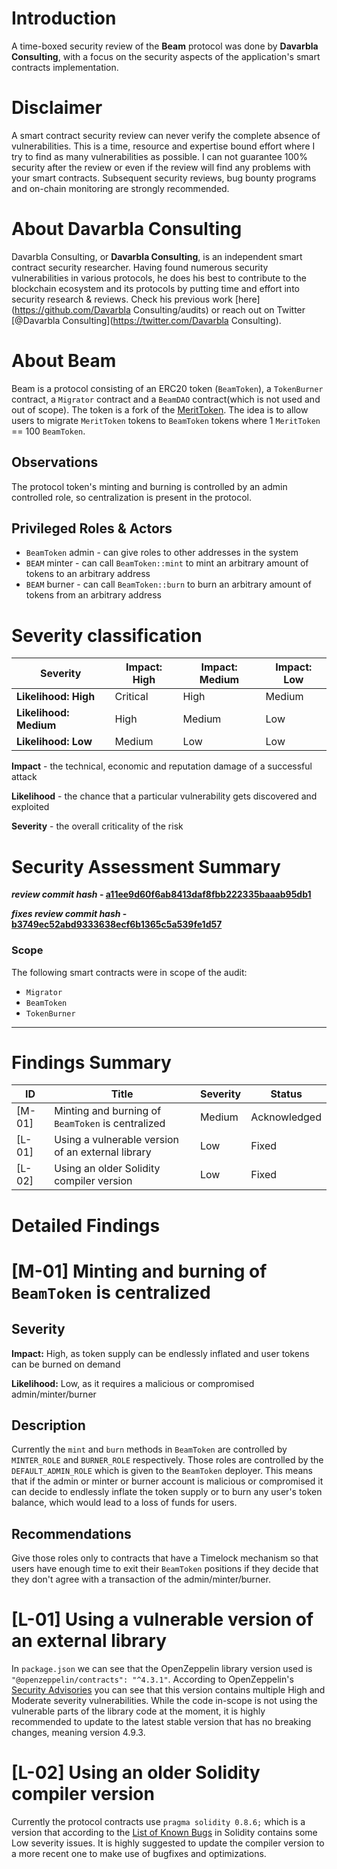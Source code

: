 # Introduction

A time-boxed security review of the **Beam** protocol was done by **Davarbla Consulting**, with a focus on the security aspects of the application's smart contracts implementation.

# Disclaimer

A smart contract security review can never verify the complete absence of vulnerabilities. This is a time, resource and expertise bound effort where I try to find as many vulnerabilities as possible. I can not guarantee 100% security after the review or even if the review will find any problems with your smart contracts. Subsequent security reviews, bug bounty programs and on-chain monitoring are strongly recommended.

# About **Davarbla Consulting**

 Davarbla Consulting, or **Davarbla Consulting**, is an independent smart contract security researcher. Having found numerous security vulnerabilities in various protocols, he does his best to contribute to the blockchain ecosystem and its protocols by putting time and effort into security research & reviews. Check his previous work [here](https://github.com/Davarbla Consulting/audits) or reach out on Twitter [@Davarbla Consulting](https://twitter.com/Davarbla Consulting).

# About **Beam**

Beam is a protocol consisting of an ERC20 token (`BeamToken`), a `TokenBurner` contract, a `Migrator` contract and a `BeamDAO` contract(which is not used and out of scope). The token is a fork of the [MeritToken](https://etherscan.io/address/0x949d48eca67b17269629c7194f4b727d4ef9e5d6#code). The idea is to allow users to migrate `MeritToken` tokens to `BeamToken` tokens where 1 `MeritToken` == 100 `BeamToken`.

## Observations

The protocol token's minting and burning is controlled by an admin controlled role, so centralization is present in the protocol.

## Privileged Roles & Actors

- `BeamToken` admin - can give roles to other addresses in the system
- `BEAM` minter - can call `BeamToken::mint` to mint an arbitrary amount of tokens to an arbitrary address
- `BEAM` burner - can call `BeamToken::burn` to burn an arbitrary amount of tokens from an arbitrary address

# Severity classification

| Severity               | Impact: High | Impact: Medium | Impact: Low |
| ---------------------- | ------------ | -------------- | ----------- |
| **Likelihood: High**   | Critical     | High           | Medium      |
| **Likelihood: Medium** | High         | Medium         | Low         |
| **Likelihood: Low**    | Medium       | Low            | Low         |

**Impact** - the technical, economic and reputation damage of a successful attack

**Likelihood** - the chance that a particular vulnerability gets discovered and exploited

**Severity** - the overall criticality of the risk

# Security Assessment Summary

**_review commit hash_ - [a11ee9d60f6ab8413daf8fbb222335baaab95db1](https://github.com/Merit-Circle/beam-token/tree/a11ee9d60f6ab8413daf8fbb222335baaab95db1)**

**_fixes review commit hash_ - [b3749ec52abd9333638ecf6b1365c5a539fe1d57](https://github.com/Merit-Circle/beam-token/tree/b3749ec52abd9333638ecf6b1365c5a539fe1d57)**

### Scope

The following smart contracts were in scope of the audit:

- `Migrator`
- `BeamToken`
- `TokenBurner`

---

# Findings Summary

| ID     | Title                                             | Severity | Status       |
| ------ | ------------------------------------------------- | -------- | ------------ |
| [M-01] | Minting and burning of `BeamToken` is centralized | Medium   | Acknowledged |
| [L-01] | Using a vulnerable version of an external library | Low      | Fixed        |
| [L-02] | Using an older Solidity compiler version          | Low      | Fixed        |

# Detailed Findings

# [M-01] Minting and burning of `BeamToken` is centralized

## Severity

**Impact:**
High, as token supply can be endlessly inflated and user tokens can be burned on demand

**Likelihood:**
Low, as it requires a malicious or compromised admin/minter/burner

## Description

Currently the `mint` and `burn` methods in `BeamToken` are controlled by `MINTER_ROLE` and `BURNER_ROLE` respectively. Those roles are controlled by the `DEFAULT_ADMIN_ROLE` which is given to the `BeamToken` deployer. This means that if the admin or minter or burner account is malicious or compromised it can decide to endlessly inflate the token supply or to burn any user's token balance, which would lead to a loss of funds for users.

## Recommendations

Give those roles only to contracts that have a Timelock mechanism so that users have enough time to exit their `BeamToken` positions if they decide that they don't agree with a transaction of the admin/minter/burner.

# [L-01] Using a vulnerable version of an external library

In `package.json` we can see that the OpenZeppelin library version used is `"@openzeppelin/contracts": "^4.3.1"`. According to OpenZeppelin's [Security Advisories](https://github.com/OpenZeppelin/openzeppelin-contracts/security/advisories) you can see that this version contains multiple High and Moderate severity vulnerabilities. While the code in-scope is not using the vulnerable parts of the library code at the moment, it is highly recommended to update to the latest stable version that has no breaking changes, meaning version 4.9.3.

# [L-02] Using an older Solidity compiler version

Currently the protocol contracts use `pragma solidity 0.8.6;` which is a version that according to the [List of Known Bugs](https://docs.soliditylang.org/en/develop/bugs.html) in Solidity contains some Low severity issues. It is highly suggested to update the compiler version to a more recent one to make use of bugfixes and optimizations.
